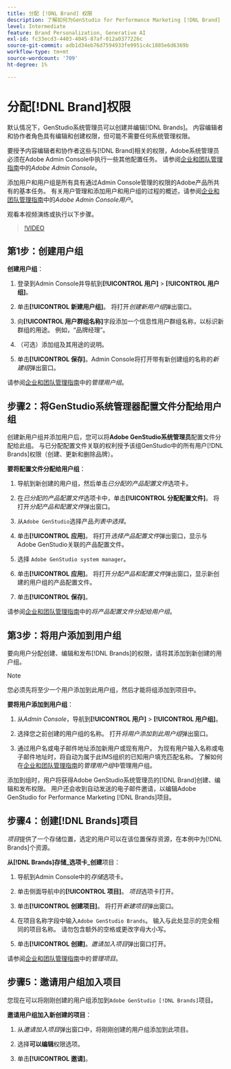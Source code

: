 ```yaml
---
title: 分配 [!DNL Brand] 权限
description: 了解如何为GenStudio for Performance Marketing [!DNL Brand] 创建者和编辑者分配权利。
level: Intermediate
feature: Brand Personalization, Generative AI
exl-id: fc33ecd3-4403-4045-87af-012a0377226c
source-git-commit: adb1d34eb76d7594933fe9951c4c1885e6d6369b
workflow-type: tm+mt
source-wordcount: '709'
ht-degree: 1%

---
```


# 分配[!DNL Brand]权限

默认情况下，GenStudio系统管理员可以创建并编辑[!DNL Brands]。 内容编辑者和协作者角色具有编辑和创建权限，但可能不需要任何系统管理权限。

要授予内容编辑者和协作者这些与[!DNL Brand]相关的权限，Adobe系统管理员必须在Adobe Admin Console中执行一些其他配置任务。 请参阅[企业和团队管理指南](https://helpx.adobe.com/cn/enterprise/using/admin-console.html#Overview)中的&#x200B;_Adobe Admin Console_。

添加用户和用户组是所有具有通过Admin Console管理的权限的Adobe产品所共有的基本任务。 有关用户管理和添加用户和用户组的过程的概述，请参阅[企业和团队管理指南](https://helpx.adobe.com/cn/enterprise/using/users.html)中的&#x200B;_Adobe Admin Console用户_。

观看本视频演练或执行以下步骤。

>[!VIDEO](https://video.tv.adobe.com/v/3474996?learn=on&enablevpops)

## 第1步：创建用户组

**创建用户组**：

1. 登录到Admin Console并导航到&#x200B;**[!UICONTROL 用户]** > **[!UICONTROL 用户组]**。

1. 单击&#x200B;**[!UICONTROL 新建用户组]**。 将打开&#x200B;_创建新用户组_&#x200B;弹出窗口。

1. 向&#x200B;**[!UICONTROL 用户群组名称]**&#x200B;字段添加一个信息性用户群组名称，以标识新群组的用途。 例如，“品牌经理”。

1. （可选）添加组及其用途的说明。

1. 单击&#x200B;**[!UICONTROL 保存]**。Admin Console将打开带有新创建组的名称的&#x200B;_新建组_&#x200B;弹出窗口。

请参阅[企业和团队管理指南](https://helpx.adobe.com/cn/enterprise/using/user-groups.html)中的&#x200B;_管理用户组_。

## 步骤2：将GenStudio系统管理器配置文件分配给用户组

创建新用户组并添加用户后，您可以将&#x200B;**Adobe GenStudio系统管理员**&#x200B;配置文件分配给此组。 与已分配配置文件关联的权利授予该组GenStudio中的所有用户[!DNL Brands]权限（创建、更新和删除品牌）。

**要将配置文件分配给用户组**：

1. 导航到新创建的用户组，然后单击&#x200B;_已分配的产品配置文件_&#x200B;选项卡。

1. 在&#x200B;_已分配的产品配置文件_&#x200B;选项卡中，单击&#x200B;**[!UICONTROL 分配配置文件]**。 将打开&#x200B;_分配产品和配置文件_&#x200B;弹出窗口。

1. 从`Adobe GenStudio`选择产品&#x200B;_列表中选择_。

1. 单击&#x200B;**[!UICONTROL 应用]**。 将打开&#x200B;_选择产品配置文件_&#x200B;弹出窗口，显示与Adobe GenStudio关联的产品配置文件。

1. 选择 `Adobe GenStudio system manager`。

1. 单击&#x200B;**[!UICONTROL 应用]**。 将打开&#x200B;_分配产品和配置文件_&#x200B;弹出窗口，显示新创建的用户组的产品配置文件。

1. 单击&#x200B;**[!UICONTROL 保存]**。

请参阅[企业和团队管理指南](https://helpx.adobe.com/cn/enterprise/using/user-groups.html)中的&#x200B;_将产品配置文件分配给用户组_。

## 第3步：将用户添加到用户组

要向用户分配创建、编辑和发布[!DNL Brands]的权限，请将其添加到新创建的用户组。

>[!NOTE]
>
>您必须先将至少一个用户添加到此用户组，然后才能将组添加到项目中。

**要将用户添加到用户组**：

1. 从&#x200B;_Admin Console_，导航到&#x200B;**[!UICONTROL 用户]** > **[!UICONTROL 用户组]**。

1. 选择您之前创建的用户组的名称。 打开&#x200B;_将用户添加到此用户组_&#x200B;弹出窗口。

1. 通过用户名或电子邮件地址添加新用户或现有用户。 为现有用户输入名称或电子邮件地址时，将自动为属于此IMS组织的已知用户填充匹配名称。 了解如何在[企业和团队管理指南](https://helpx.adobe.com/cn/enterprise/using/user-groups.html)的&#x200B;_管理用户组_&#x200B;中管理用户组。

添加到组时，用户将获得Adobe GenStudio系统管理员的[!DNL Brand]创建、编辑和发布权限。 用户还会收到自动发送的电子邮件邀请，以编辑Adobe GenStudio for Performance Marketing [!DNL Brands]项目。

## 步骤4：创建[!DNL Brands]项目

_项目_&#x200B;提供了一个存储位置，选定的用户可以在该位置保存资源，在本例中为[!DNL Brands]个资源。

**从[!DNL Brands]存储&#x200B;_选项卡_创建**&#x200B;项目：

1. 导航到Admin Console中的&#x200B;_存储_&#x200B;选项卡。

1. 单击侧面导航中的&#x200B;**[!UICONTROL 项目]**。 _项目_&#x200B;选项卡打开。

1. 单击&#x200B;**[!UICONTROL 创建项目]**。 将打开&#x200B;_新建项目_&#x200B;弹出窗口。

1. 在项目名称字段中输入`Adobe GenStudio Brands`。 输入与此处显示的完全相同的项目名称。 请勿包含额外的空格或更改字母大小写。

1. 单击&#x200B;**[!UICONTROL 创建]**。_邀请加入项目_&#x200B;弹出窗口打开。

请参阅[企业和团队管理指南](https://helpx.adobe.com/cn/enterprise/using/projects-in-business-storage.html)中的&#x200B;_管理项目_。

## 步骤5：邀请用户组加入项目

您现在可以将刚刚创建的用户组添加到`Adobe GenStudio [!DNL Brands]`项目。

**邀请用户组加入新创建的项目**：

1. 从&#x200B;_邀请加入项目_&#x200B;弹出窗口中，将刚刚创建的用户组添加到此项目。

1. 选择&#x200B;**可以编辑**&#x200B;权限选项。

1. 单击&#x200B;**[!UICONTROL 邀请]**。
